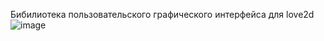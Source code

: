 Бибилиотека пользовательского графического интерфейса для love2d 
![image](https://github.com/user-attachments/assets/a1ffa6be-1d7b-4735-bae8-40f71f0e37e3)
